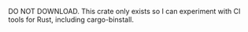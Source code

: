 DO NOT DOWNLOAD. This crate only exists so I can experiment with CI tools for Rust, including cargo-binstall.
